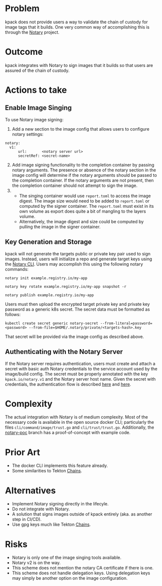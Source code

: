 # Problem
kpack does not provide users a way to validate the chain of custody for image tags that it builds. 
One very common way of accomplishing this is through the [Notary](https://github.com/theupdateframework/notary) project.

# Outcome
kpack integrates with Notary to sign images that it builds so that users are assured of the chain of custody.

# Actions to take

## Enable Image Singing
To use Notary image signing:
1. Add a new section to the image config that allows users to configure notary settings:
  ```
  notary:
    v1:
        url:       <notary server url>
        secretRef: <secret-name>
  ```
2. Add image signing functionality to the completion container by passing notary arguments. The presence or absence of the notary section in the image config will determine if the notary arguments should be passed to the completion container. If the notary arguments are not present, then the completion container should not attempt to sign the image.
3.
    * The singing container would use `report.toml` to access the image digest. The image size would need to be added to `report.toml` or computed by the signer container.
      The `report.toml` must exist in its own volume as export does quite a bit of mangling to the layers volume.
    * Alternatively, the image digest and size could be computed by pulling the image in the signer container.

## Key Generation and Storage
kpack will not generate the targets public or private key pair used to sign images.
Instead, users will initialize a repo and generate target keys using the [Notary CLI](https://github.com/theupdateframework/notary/blob/master/docs/command_reference.md).
Users may accomplish this using the following notary commands:
```
notary init example.registry.io/my-app

notary key rotate example.registry.io/my-app snapshot -r

notary publish example.registry.io/my-app
```

Users must then upload the encrypted target private key and private key password as a generic k8s secret.
The secret data must be formatted as follows:
```
kubectl create secret generic notary-secret --from-literal=password=<password> --from-file=$HOME/.notary/private/<targets-hash>.key
```

That secret will be provided via the image config as described above.

## Authenticating with the Notary Server
If the Notary server requires authentication, users must create and attach a secret with basic auth Notary credentials to the service account used by the image/build config.
The secret must be properly annotated with the key `kpack.io/notary.v1` and the Notary server host name.
Given the secret with credentials, the authentication flow is described [here](https://github.com/theupdateframework/notary/blob/master/docs/service_architecture.md#example-client-server-signer-interaction) and [here](https://github.com/docker/distribution/blob/master/docs/spec/auth/token.md).

# Complexity
The actual integration with Notary is of medium complexity.
Most of the necessary code is available in the open source docker CLI; particularly the files `cli/command/image/trust.go` and `cli/trust/trust.go`.
Additionally, the [notary-poc](https://github.com/pivotal/kpack/tree/notary-poc) branch has a proof-of-concept with example code.

# Prior Art
* The docker CLI implements this feature already.
* Some similarities to Tekton [Chains](https://github.com/tektoncd/chains).

# Alternatives
* Implement Notary signing directly in the lifecyle.
* Do not integrate with Notary.
* A solution that signs images outside of kpack entirely (aka. as another step in CI/CD).
* Use gpg keys much like Tekton [Chains](https://github.com/tektoncd/chains).

# Risks
* Notary is only one of the image singing tools available.
* Notary v2 is on the way.
* This scheme does not mention the notary CA certificate if there is one.
* This scheme does not handle delegation keys. Using delegation keys may simply be another option on the image configuration.
